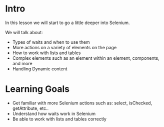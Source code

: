 # Intro
In this lesson we will start to go a little deeper into Selenium.

We will talk about:
- Types of waits and when to use them
- More actions on a variety of elements on the page
- How to work with lists and tables
- Complex elements such as an element within an element, components, and more
- Handling Dynamic content

# Learning Goals
- Get familiar with more Selenium actions such as: select, isChecked, getAttribute, etc..
- Understand how waits work in Selenium
- Be able to work with lists and tables correctly